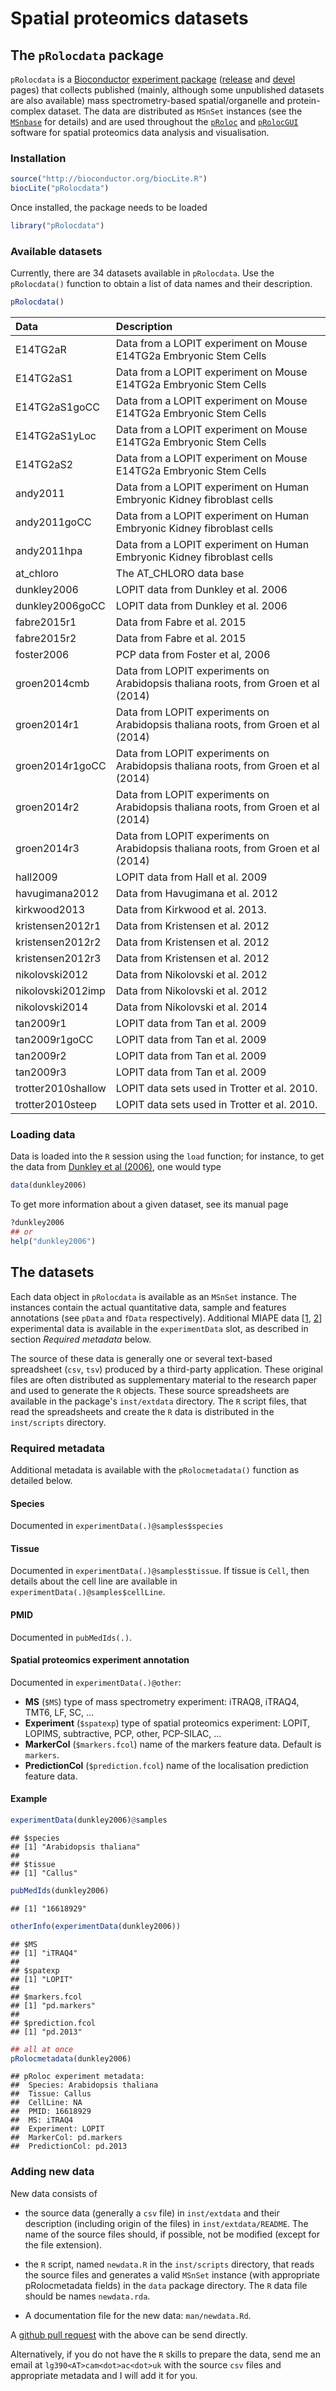 Spatial proteomics datasets
============================

## The `pRolocdata` package

`pRolocdata` is a [Bioconductor](http://bioconductor.org/)
[experiment package](http://bioconductor.org/packages/release/BiocViews.html#___ExperimentData)
([release](http://bioconductor.org/packages/release/data/experiment/html/pRolocdata.html)
and
[devel](http://bioconductor.org/packages/devel/data/experiment/html/pRolocdata.html)
pages) that collects published (mainly, although some unpublished
datasets are also available) mass spectrometry-based spatial/organelle
and protein-complex dataset. The data are distributed as `MSnSet`
instances (see the
[`MSnbase`](http://www.bioconductor.org/packages/release/bioc/html/MSnbase.html)
for details) and are used throughout the
[`pRoloc`](http://bioconductor.org/packages/release/data/experiment/html/pRolocdata.html)
and
[`pRolocGUI`](http://bioconductor.org/packages/devel/bioc/html/pRolocGUI.html)
software for spatial proteomics data analysis and visualisation.

### Installation




```r
source("http://bioconductor.org/biocLite.R")
biocLite("pRolocdata")
```

Once installed, the package needs to be loaded


```r
library("pRolocdata")
```

### Available datasets

Currently, there are 34 datasets available in
`pRolocdata`. Use the `pRolocdata()` function to obtain a list of data
names and their description.


```r
pRolocdata()
```


|Data               |Description                                                                        |
|:------------------|:----------------------------------------------------------------------------------|
|E14TG2aR           |Data from a LOPIT experiment on Mouse E14TG2a Embryonic Stem Cells                 |
|E14TG2aS1          |Data from a LOPIT experiment on Mouse E14TG2a Embryonic Stem Cells                 |
|E14TG2aS1goCC      |Data from a LOPIT experiment on Mouse E14TG2a Embryonic Stem Cells                 |
|E14TG2aS1yLoc      |Data from a LOPIT experiment on Mouse E14TG2a Embryonic Stem Cells                 |
|E14TG2aS2          |Data from a LOPIT experiment on Mouse E14TG2a Embryonic Stem Cells                 |
|andy2011           |Data from a LOPIT experiment on Human Embryonic Kidney fibroblast cells            |
|andy2011goCC       |Data from a LOPIT experiment on Human Embryonic Kidney fibroblast cells            |
|andy2011hpa        |Data from a LOPIT experiment on Human Embryonic Kidney fibroblast cells            |
|at_chloro          |The AT_CHLORO data base                                                            |
|dunkley2006        |LOPIT data from Dunkley et al. 2006                                                |
|dunkley2006goCC    |LOPIT data from Dunkley et al. 2006                                                |
|fabre2015r1        |Data from Fabre et al. 2015                                                        |
|fabre2015r2        |Data from Fabre et al. 2015                                                        |
|foster2006         |PCP data from Foster et al, 2006                                                   |
|groen2014cmb       |Data from LOPIT experiments on Arabidopsis thaliana roots, from Groen et al (2014) |
|groen2014r1        |Data from LOPIT experiments on Arabidopsis thaliana roots, from Groen et al (2014) |
|groen2014r1goCC    |Data from LOPIT experiments on Arabidopsis thaliana roots, from Groen et al (2014) |
|groen2014r2        |Data from LOPIT experiments on Arabidopsis thaliana roots, from Groen et al (2014) |
|groen2014r3        |Data from LOPIT experiments on Arabidopsis thaliana roots, from Groen et al (2014) |
|hall2009           |LOPIT data from Hall et al. 2009                                                   |
|havugimana2012     |Data from Havugimana et al. 2012                                                   |
|kirkwood2013       |Data from Kirkwood et al. 2013.                                                    |
|kristensen2012r1   |Data from Kristensen et al. 2012                                                   |
|kristensen2012r2   |Data from Kristensen et al. 2012                                                   |
|kristensen2012r3   |Data from Kristensen et al. 2012                                                   |
|nikolovski2012     |Data from Nikolovski et al. 2012                                                   |
|nikolovski2012imp  |Data from Nikolovski et al. 2012                                                   |
|nikolovski2014     |Data from Nikolovski et al. 2014                                                   |
|tan2009r1          |LOPIT data from Tan et al. 2009                                                    |
|tan2009r1goCC      |LOPIT data from Tan et al. 2009                                                    |
|tan2009r2          |LOPIT data from Tan et al. 2009                                                    |
|tan2009r3          |LOPIT data from Tan et al. 2009                                                    |
|trotter2010shallow |LOPIT data sets used in Trotter et al. 2010.                                       |
|trotter2010steep   |LOPIT data sets used in Trotter et al. 2010.                                       |
### Loading data

Data is loaded into the `R` session using the `load` function; for
instance, to get the data from
[Dunkley et al (2006)](http://www.pnas.org/content/103/17/6518.abstract),
one would type


```r
data(dunkley2006)
```

To get more information about a given dataset, see its manual page


```r
?dunkley2006
## or
help("dunkley2006")
```

## The datasets

Each data object in `pRolocdata` is available as an `MSnSet`
instance. The instances contain the actual quantitative data, sample
and features annotations (see `pData` and `fData`
respectively). Additional MIAPE data
[[1](https://en.wikipedia.org/wiki/Minimum_Information_About_a_Proteomics_Experiment),
[2](http://www.nature.com/nbt/journal/v25/n8/abs/nbt1329.html)]
experimental data is available in the `experimentData` slot, as
described in section *Required metadata* below.

The source of these data is generally one or several text-based
spreadsheet (`csv`, `tsv`) produced by a third-party
application. These original files are often distributed as
supplementary material to the research paper and used to generate the
`R` objects. These source spreadsheets are available in the package's
`inst/extdata` directory. The `R` script files, that read the
spreadsheets and create the `R` data is distributed in the
`inst/scripts` directory.

### Required metadata

Additional metadata is available with the `pRolocmetadata()` function
as detailed below.

#### Species
Documented in `experimentData(.)@samples$species`

#### Tissue

Documented in `experimentData(.)@samples$tissue`. If tissue is `Cell`,
then details about the cell line are available in
`experimentData(.)@samples$cellLine`.

#### PMID
Documented in `pubMedIds(.)`.

#### Spatial proteomics experiment annotation

Documented in `experimentData(.)@other`:
  - **MS** (`$MS`) type of mass spectrometry experiment: iTRAQ8,
    iTRAQ4, TMT6, LF, SC, ...
  - **Experiment** (`$spatexp`) type of spatial proteomics
    experiment: LOPIT, LOPIMS, subtractive, PCP, other, PCP-SILAC,
    ...
  - **MarkerCol** (`$markers.fcol`) name of the markers feature
    data. Default is `markers`.
  - **PredictionCol** (`$prediction.fcol`) name of the localisation
    prediction feature data.

#### Example


```r
experimentData(dunkley2006)@samples
```

```
## $species
## [1] "Arabidopsis thaliana"
## 
## $tissue
## [1] "Callus"
```

```r
pubMedIds(dunkley2006)
```

```
## [1] "16618929"
```

```r
otherInfo(experimentData(dunkley2006))
```

```
## $MS
## [1] "iTRAQ4"
## 
## $spatexp
## [1] "LOPIT"
## 
## $markers.fcol
## [1] "pd.markers"
## 
## $prediction.fcol
## [1] "pd.2013"
```

```r
## all at once
pRolocmetadata(dunkley2006)
```

```
## pRoloc experiment metadata:
##  Species: Arabidopsis thaliana
##  Tissue: Callus
##  CellLine: NA
##  PMID: 16618929
##  MS: iTRAQ4
##  Experiment: LOPIT
##  MarkerCol: pd.markers
##  PredictionCol: pd.2013
```

### Adding new data

New data consists of

- the source data (generally a `csv` file) in `inst/extdata` and their
  description (including origin of the files) in
  `inst/extdata/README`. The name of the source files should, if
  possible, not be modified (except for the file extension).

- the `R` script, named `newdata.R` in the `inst/scripts` directory,
  that reads the source files and generates a valid `MSnSet` instance
  (with appropriate pRolocmetadata fields) in the `data` package
  directory. The `R` data file should be names `newdata.rda`.

- A documentation file for the new data: `man/newdata.Rd`.

A [github pull request](https://github.com/lgatto/pRolocdata) with the
above can be send directly. 

Alternatively, if you do not have the `R` skills to prepare the data,
send me an email at `lg390<AT>cam<dot>ac<dot>uk` with the source `csv`
files and appropriate metadata and I will add it for you.
